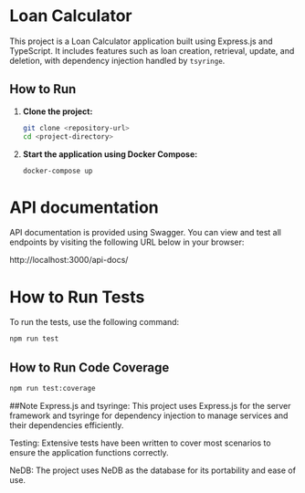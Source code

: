 # Loan Calculator

This project is a Loan Calculator application built using Express.js and TypeScript. It includes features such as loan creation, retrieval, update, and deletion, with dependency injection handled by `tsyringe`.

## How to Run

1. **Clone the project:**

    ```sh
    git clone <repository-url>
    cd <project-directory>
    ```

2. **Start the application using Docker Compose:**

    ```sh
    docker-compose up
    ```

# API documentation
API documentation is provided using Swagger. 
You can view and test all endpoints by visiting the following URL below in your browser:

http://localhost:3000/api-docs/

# How to Run Tests

To run the tests, use the following command:

```sh
npm run test

```
## How to Run Code Coverage
```sh
npm run test:coverage

```

##Note
Express.js and tsyringe: This project uses Express.js for the server framework and tsyringe for dependency injection to manage services and their dependencies efficiently.


Testing: Extensive tests have been written to cover most scenarios to ensure the application functions correctly.


NeDB: The project uses NeDB as the database for its portability and ease of use.
